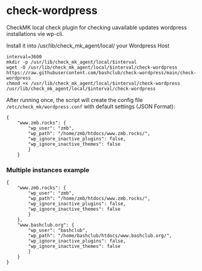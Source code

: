 # check-wordpress
CheckMK local check plugin for checking uavailable updates wordpress installations vie wp-cli.


Install it into /usr/lib/check_mk_agent/local/ your Wordpress Host
```
interval=3600
mkdir -p /usr/lib/check_mk_agent/local/$interval
wget -O /usr/lib/check_mk_agent/local/$interval/check-wordpress https://raw.githubusercontent.com/bashclub/check-wordpress/main/check-wordpress
chmod +x /usr/lib/check_mk_agent/local/$interval/check-wordpress
/usr/lib/check_mk_agent/local/$interval/check-wordpress
```


After running once, the script will create the config file `/etc/check_mk/wordpress.conf` with default settings (JSON Format):
```
{
    "www.zmb.rocks": {
        "wp_user": "zmb",
        "wp_path": "/home/zmb/htdocs/www.zmb.rocks/",
        "wp_ignore_inactive_plugins": false,
        "wp_ignore_inactive_themes": false
        }
    }

```

### Multiple instances example
```
{
    "www.zmb.rocks": {
        "wp_user": "zmb",
        "wp_path": "/home/zmb/htdocs/www.zmb.rocks/",
        "wp_ignore_inactive_plugins": false,
        "wp_ignore_inactive_themes": false
        }
    },
    "www.bashclub.org": {
        "wp_user": "bashclub",
        "wp_path": "/home/bashclub/htdocs/www.bashclub.org/",
        "wp_ignore_inactive_plugins": false,
        "wp_ignore_inactive_themes": false
        }
    }
}
```
